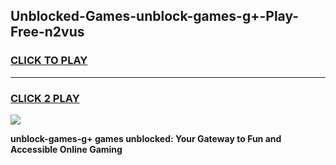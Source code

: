 
## Unblocked-Games-unblock-games-g+-Play-Free-n2vus
<h3>
<a href="https://premium76.site?title=unblock-games-g+&ref=10A">CLICK TO PLAY</a></h3>
<hr>

<h3>
<a href="https://premium76.site?title=unblock-games-g+&ref=10A">CLICK 2 PLAY</a>
  
</h3>

<a href="https://premium76.site?title=unblock-games-g+&ref=10A"><img src="https://clearcache.store/games.png"></a>


**unblock-games-g+ games unblocked: Your Gateway to Fun and Accessible Online Gaming**
